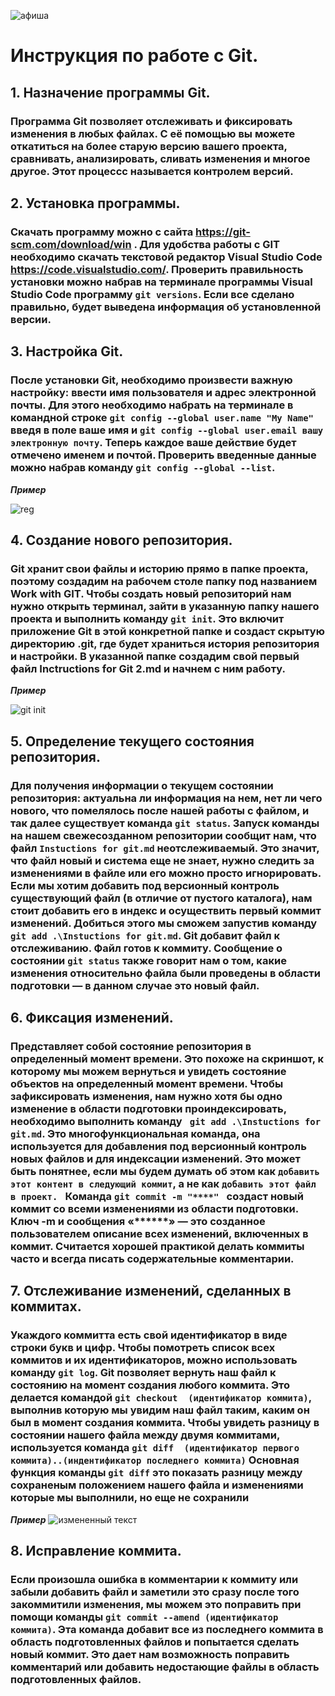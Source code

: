 ![афиша](заставка.jpg)
# Инструкция по работе с Git.

## 1. Назначение программы Git.

### Программа Git позволяет отслеживать и фиксировать изменения в любых файлах. С её помощью вы можете откатиться на более старую версию вашего проекта, сравнивать, анализировать, сливать изменения и многое другое. Этот процессс называется контролем   версий.

## 2. Установка программы.

### Скачать программу можно с сайта https://git-scm.com/download/win . Для удобства работы с GIT необходимо скачать текстовой редактор Visual Studio Code https://code.visualstudio.com/. Проверить правильность установки можно набрав на терминале программы Visual Studio Code программу ` git versions `. Если все сделано правильно, будет выведена информация об установленной версии.

## 3. Настройка Git.
### После установки Git, необходимо произвести важную настройку: ввести имя пользователя и адрес электронной почты. Для этого необходимо набрать на терминале в командной строке ` git config --global user.name "My Name" ` введя в поле ваше имя и ` git config --global user.email вашу электронную почту `. Теперь каждое ваше действие будет отмечено именем и почтой. Проверить введенные данные можно набрав команду ` git config --global --list `.
 ***Пример***

![reg](Регистрация1.png)

## 4. Создание нового репозитория. 
### Git хранит свои файлы и историю прямо в папке проекта, поэтому создадим на рабочем столе папку под названием Work with GIT. Чтобы создать новый репозиторий нам нужно открыть терминал, зайти в указанную папку нашего проекта и выполнить команду ` git init `. Это включит приложение Git в этой конкретной папке и создаст скрытую директорию .git, где будет храниться история репозитория и настройки. В указанной папке создадим свой первый файл Inctructions for Git 2.md и начнем с ним работу.
***Пример***

![git init](2gitinit.pngq)

## 5. Определение текущего состояния репозитория.
### Для получения информации о текущем состоянии репозитория: актуальна ли информация на нем, нет ли чего нового, что помелялось после нашей работы с файлом, и так далее существует команда ` git status `. Запуск команды на нашем свежесозданном репозитории сообщит нам, что файл `Instuctions for git.md` неотслеживаемый. Это значит, что файл новый и система еще не знает, нужно следить за изменениями в файле или его можно просто игнорировать.  Если мы хотим добавить под версионный контроль существующий файл (в отличие от пустого каталога), нам стоит добавить его в индекс и осуществить первый коммит изменений. Добиться этогo мы сможем запустив команду ` git add .\Instuctions for git.md`. Git добавит файл к отслеживанию. Файл готов к коммиту. Сообщение о состоянии  ` git status ` также говорит нам о том, какие изменения относительно файла были проведены в области подготовки — в данном случае это новый файл.

  ## 6. Фиксация изменений.
  ### Представляет собой состояние репозитория в определенный момент времени. Это похоже на скриншот, к которому мы можем вернуться и увидеть состояние объектов на определенный момент времени.  Чтобы зафиксировать изменения, нам нужно хотя бы одно изменение в области подготовки проиндексировать, необходимо выполнить команду  ` git add .\Instuctions for git.md`.  Это многофункциональная команда, она используется для добавления под версионный контроль новых файлов и для индексации изменений. Это может быть понятнее, если мы будем думать об этом как ``добавить этот контент в следующий коммит``, а не как `добавить этот файл в проект. `  Команда  `git commit -m "****" ` создаст новый коммит со всеми изменениями из области подготовки. Ключ -m и сообщения «******» — это созданное пользователем описание всех изменений, включенных в коммит. Считается хорошей практикой делать коммиты часто и всегда писать содержательные комментарии. 

   ## 7. Отслеживание изменений, сделанных в коммитах. 
   
  ### Укаждого коммитта есть свой идентификатор в виде строки букв и цифр. Чтобы помотреть список всех коммитов и их идентификаторов, можно использовать команду ` git log `. Git позволяет вернуть наш файл к состоянию на момент создания любого коммита. Это делается командой ` git checkout  (идентификатор коммита) `, выполнив которую мы увидим наш файл таким, каким он был в момент создания коммита. Чтобы увидеть разницу в состоянии нашего файла между двумя коммитами, используется команда ` git diff  (идентификатор первого коммита)..(индентификатор последнего коммита) ` Основная функция команды ` git diff ` это показать разницу между сохраненым положением нашего файла и изменениями которые мы выполнили, но еще не сохранили

***Пример***
![измененный текст](изменение.png)


## 8. Исправление коммита. 

### Если произошла ошибка в комментарии к коммиту или забыли добавить файл и заметили это сразу после того закоммитили изменения, мы можем это поправить при помощи команды ` git commit --amend (идентификатор коммита) `. Эта команда добавит все из последнего коммита в область подготовленных файлов и попытается сделать новый коммит. Это дает нам возможность поправить комментарий  или добавить недостающие файлы в область подготовленных файлов.


      


















